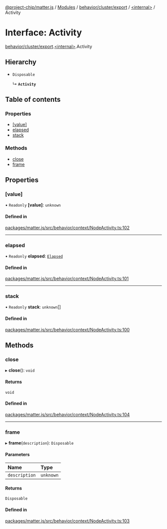 [@project-chip/matter.js](../README.md) / [Modules](../modules.md) / [behavior/cluster/export](../modules/behavior_cluster_export.md) / [\<internal\>](../modules/behavior_cluster_export._internal_.md) / Activity

# Interface: Activity

[behavior/cluster/export](../modules/behavior_cluster_export.md).[\<internal\>](../modules/behavior_cluster_export._internal_.md).Activity

## Hierarchy

- `Disposable`

  ↳ **`Activity`**

## Table of contents

### Properties

- [[value]](behavior_cluster_export._internal_.Activity.md#[value])
- [elapsed](behavior_cluster_export._internal_.Activity.md#elapsed)
- [stack](behavior_cluster_export._internal_.Activity.md#stack)

### Methods

- [close](behavior_cluster_export._internal_.Activity.md#close)
- [frame](behavior_cluster_export._internal_.Activity.md#frame)

## Properties

### [value]

• `Readonly` **[value]**: `unknown`

#### Defined in

[packages/matter.js/src/behavior/context/NodeActivity.ts:102](https://github.com/project-chip/matter.js/blob/0c058ae17fdba4c0b89b8b13c309011d51782299/packages/matter.js/src/behavior/context/NodeActivity.ts#L102)

___

### elapsed

• `Readonly` **elapsed**: [`Elapsed`](log_export.Diagnostic.Elapsed.md)

#### Defined in

[packages/matter.js/src/behavior/context/NodeActivity.ts:101](https://github.com/project-chip/matter.js/blob/0c058ae17fdba4c0b89b8b13c309011d51782299/packages/matter.js/src/behavior/context/NodeActivity.ts#L101)

___

### stack

• `Readonly` **stack**: `unknown`[]

#### Defined in

[packages/matter.js/src/behavior/context/NodeActivity.ts:100](https://github.com/project-chip/matter.js/blob/0c058ae17fdba4c0b89b8b13c309011d51782299/packages/matter.js/src/behavior/context/NodeActivity.ts#L100)

## Methods

### close

▸ **close**(): `void`

#### Returns

`void`

#### Defined in

[packages/matter.js/src/behavior/context/NodeActivity.ts:104](https://github.com/project-chip/matter.js/blob/0c058ae17fdba4c0b89b8b13c309011d51782299/packages/matter.js/src/behavior/context/NodeActivity.ts#L104)

___

### frame

▸ **frame**(`description`): `Disposable`

#### Parameters

| Name | Type |
| :------ | :------ |
| `description` | `unknown` |

#### Returns

`Disposable`

#### Defined in

[packages/matter.js/src/behavior/context/NodeActivity.ts:103](https://github.com/project-chip/matter.js/blob/0c058ae17fdba4c0b89b8b13c309011d51782299/packages/matter.js/src/behavior/context/NodeActivity.ts#L103)
